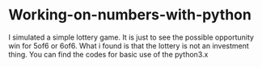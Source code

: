 # Working-on-numbers-with-python
I  simulated a simple lottery game. It is just to see the possible opportunity win for 5of6 or 6of6. 
What i found is that the lottery is not an investment thing. 
You can find the codes for basic use of the python3.x

